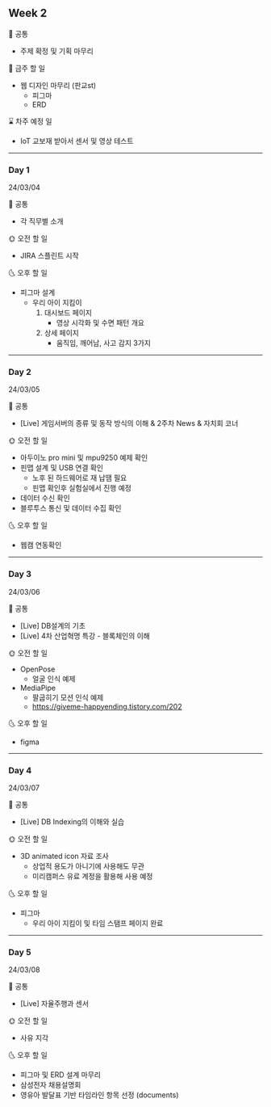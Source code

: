 ## Week 2
<aside>
📢 공통
</aside>

- 주제 확정 및 기획 마무리

<aside>
🚩 금주 할 일
</aside>

- 웹 디자인 마무리 (판교st)
    - 피그마
    - ERD
 
<aside>
⌛ 차주 예정 일 
</aside>

- IoT 교보재 받아서 센서 및 영상 테스트
---

### Day 1 
24/03/04
<aside>
📢 공통
</aside>

- 각 직무별 소개

<aside>
🌞 오전 할 일 
</aside>

- JIRA 스플린트 시작

<aside>
🌜 오후 할 일
</aside>

- 피그마 설계
    - 우리 아이 지킴이 
        1. 대시보드 페이지
            - 영상 시각화 및 수면 패턴 개요
        2. 상세 페이지
            - 움직임, 깨어남, 사고 감지 3가지 

---

### Day 2
24/03/05
<aside>
📢 공통
</aside>

- [Live] 게임서버의 종류 및 동작 방식의 이해 & 2주차 News & 자치회 코너

<aside>
🌞 오전 할 일
</aside>

- 아두이노 pro mini 및 mpu9250 예제 확인
- 핀맵 설계 및 USB 연결 확인
    - 노후 된 하드웨어로 재 납땜 필요
    - 핀맵 확인후 실험실에서 진행 예정
- 데이터 수신 확인
- 블루투스 통신 및 데이터 수집 확인

<aside>
🌜 오후 할 일 
</aside>

- 웹캠 연동확인
---




### Day 3
24/03/06
<aside>
📢 공통
</aside>

- [Live] DB설계의 기초
- [Live] 4차 산업혁명 특강 - 블록체인의 이해

<aside>
🌞 오전 할 일
</aside>

- OpenPose
    - 얼굴 인식 예제
- MediaPipe
    - 팔굽히기 모션 인식 예제
    - https://giveme-happyending.tistory.com/202

<aside>
🌜 오후 할 일
</aside>

- figma
---

### Day 4
24/03/07
<aside>
📢 공통
</aside>

- [Live] DB Indexing의 이해와 실습

<aside>
🌞 오전 할 일
</aside>

- 3D animated icon 자료 조사
    - 상업적 용도가 아니기에 사용해도 무관
    - 미리캠퍼스 유료 계정을 활용해 사용 예정

<aside>
🌜 오후 할 일
</aside>

- 피그마
    - 우리 아이 지킴이 및 타임 스탬프 페이지 완료
---




### Day 5
24/03/08
<aside>
📢 공통
</aside>

- [Live] 자율주행과 센서

<aside>
🌞 오전 할 일
</aside>

- 사유 지각

<aside>
🌜 오후 할 일
</aside>

- 피그마 및 ERD 설계 마무리
- 삼성전자 채용설명회
- 영유아 발달표 기반 타임라인 항목 선정 (documents)
